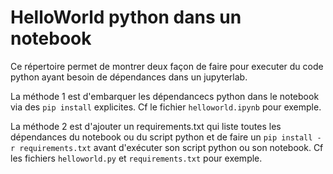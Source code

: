 # HelloWorld python dans un notebook

Ce répertoire permet de montrer deux façon de faire pour executer du code python ayant besoin de dépendances dans un jupyterlab.

La méthode 1 est d'embarquer les dépendancecs python dans le notebook via des `pip install` explicites. Cf le fichier `helloworld.ipynb` pour exemple.

La méthode 2 est d'ajouter un requirements.txt qui liste toutes les dépendances du notebook ou du script python et de faire un `pip install -r requirements.txt` avant d'exécuter son script python ou son notebook. Cf les fichiers `helloworld.py` et `requirements.txt` pour exemple.